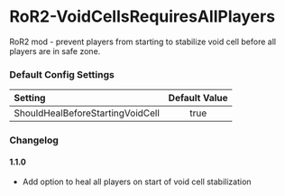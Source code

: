 # RoR2-VoidCellsRequiresAllPlayers
RoR2 mod - prevent players from starting to stabilize void cell before all players are in safe zone.

### Default Config Settings
| Setting                          | Default Value       |
| :------------------------------- | :-----------------: |
| ShouldHealBeforeStartingVoidCell |                true |


### Changelog
#### 1.1.0
- Add option to heal all players on start of void cell stabilization